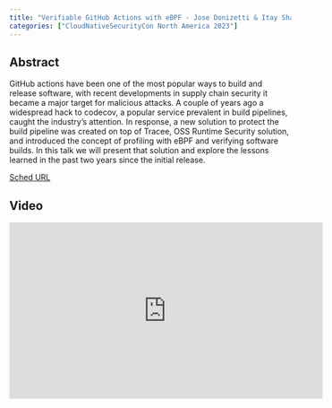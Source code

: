 ```yaml
---
title: "Verifiable GitHub Actions with eBPF - Jose Donizetti & Itay Shakury, Aqua Security"
categories: ["CloudNativeSecurityCon North America 2023"]
---
```


## Abstract

GitHub actions have been one of the most popular ways to build and release software, with recent developments in supply chain security it became a major target for malicious attacks. A couple of years ago a widespread hack to codecov, a popular service prevalent in build pipelines, caught the industry’s attention. In response, a new solution to protect the build pipeline was created on top of Tracee, OSS Runtime Security solution, and introduced the concept of profiling with eBPF and verifying software builds. In this talk we will present that solution and explore the lessons learned in the past two years since the initial release.

[Sched URL](https://cloudnativesecurityconna23.sched.com/event/23553d367ec573d8c150c5e6c8288915)

## Video

<iframe width='560' height='315' src='https://www.youtube.com/embed/nNqrPNEqtw0' frameborder='0' allow='accelerometer; autoplay; encrypted-media; gyroscope; picture-in-picture' allowfullscreen></iframe>

